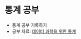 # 통계 공부
* 통계 공부 기록하기
* 공부 자료: [데이터 과학을 위한 통계](http://www.hanbit.co.kr/store/books/look.php?p_code=B2845507407)
